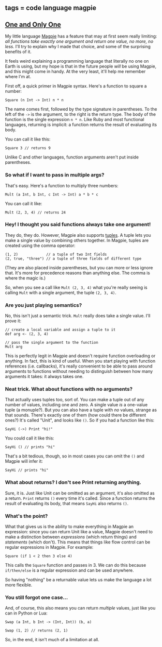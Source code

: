 tags = code language magpie
---

## [One and Only One](http://journal.stuffwithstuff.com/2009/05/05/one-and-only-one/ "One and Only One")

My little language [Magpie](http://bitbucket.org/munificent/magpie/) has a feature that may at first seem really
limiting: _all functions take exactly one argument and return one value, no
more, no less._ I'll try to explain why I made that choice, and some of the
surprising benefits of it.


It feels weird explaining a programming language that literally no one on
Earth is using, but my hope is that in the future people _will_ be using
Magpie, and this might come in handy. At the very least, it'll help me
remember where I'm at.

First off, a quick primer in Magpie syntax. Here's a function to square a
number:



    Square (n Int -> Int) n * n


The name comes first, followed by the type signature in parentheses. To the
left of the `->` is the argument, to the right is the return type. The body of
the function is the single expression `n * n`. Like Ruby and most functional
languages, returning is implicit: a function returns the result of evaluating
its body.

You can call it like this:



    Square 3 // returns 9


Unlike C and other languages, function arguments aren't put inside
parentheses.

### So what if I want to pass in multiple args?

That's easy. Here's a function to multiply three numbers:



    Mult (a Int, b Int, c Int -> Int) a * b * c


You can call it like:



    Mult (2, 3, 4) // returns 24


### Hey! I thought you said functions always take one argument!

They do, they do. However, Magpie also supports [tuples](http://en.wikipedia.org/wiki/Tuple). A tuple lets you
make a single value by combining others together. In Magpie, tuples are
created using the comma operator:



    (1, 2)             // a tuple of two Int fields
    (2, true, "three") // a tuple of three fields of different type


(They are also placed inside parentheses, but you can more or less ignore
that. It's more for precedence reasons than anything else. The comma is where
the magic is.)

So, when you see a call like `Mult (2, 3, 4)` what you're really seeing is
calling `Mult` with a single argument, the tuple `(2, 3, 4)`.

### Are you just playing semantics?

No, this isn't just a semantic trick. `Mult` really does take a single value.
I'll prove it:



    // create a local variable and assign a tuple to it
    def arg <- (2, 3, 4)

    // pass the single argument to the function
    Mult arg


This is perfectly legit in Magpie and doesn't require function overloading or
anything. In fact, this is kind of useful. When you start playing with
function references (i.e. callbacks), it's really convenient to be able to
pass around arguments to functions without needing to distinguish between how
many arguments it takes: it always takes one.

### Neat trick. What about functions with no arguments?

That actually uses tuples too, sort of. You can make a tuple out of any number
of values, including one and zero. A single value _is_ a one-value tuple (a
monuple?). But you can also have a tuple with _no_ values, strange as that
sounds. There's exactly one of them (how could there be different ones?) It's
called "Unit", and looks like `()`. So if you had a function like this:



    SayHi (->) Print "hi!"


You could call it like this:



    SayHi () // prints "hi"


That's a bit tedious, though, so in most cases you can omit the `()` and
Magpie will infer it:



    SayHi // prints "hi"


### What about returns? I don't see Print returning anything.

Sure, it is. Just like Unit can be omitted as an argument, it's also omitted
as a return. `Print` returns `()` every time it's called. Since a function
returns the result of evaluating its body, that means `SayHi` also returns
`()`.

### What's the point?

What that gives us is the ability to make everything in Magpie an expression:
since you can return Unit like a value, Magpie doesn't need to make a
distinction between _expressions_ (which return things) and _statements_
(which don't). This means that things like flow control can be regular
expressions in Magpie. For example:



    Square (if 1 < 2 then 3 else 4)


This calls the `Square` function and passes in 3. We can do this because
`if/then/else` is a regular expression and can be used anywhere.

So having "nothing" be a returnable value lets us make the language a lot more
flexible.

### You still forgot one case…

And, of course, this also means you can return _multiple_ values, just like
you can in Python or Lua:



    Swap (a Int, b Int -> (Int, Int)) (b, a)

    Swap (1, 2) // returns (2, 1)


So, in the end, it isn't much of a limitation at all.
